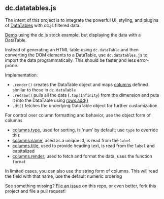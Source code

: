 ## dc.datatables.js

The intent of this project is to integrate the powerful UI, styling, and plugins of
[DataTables](https://datatables.net/) with dc.js filtered data.

[Demo](https://dc-js.github.io/dc.datatables.js/) using the dc.js stock example, but displaying the
data with a DataTable.

Instead of generating an HTML table using `dc.dataTable` and then converting the DOM elements to a
DataTable, use `dc.datatables.js` to import the data programmatically. This should be faster and
less error-prone.

Implementation:

* `.render()` creates the DataTable object and maps
  [columns](https://dc-js.github.io/dc.js/docs/html/dc.dataTable.html#columns__anchor) defined
  similar to those in `dc.dataTable`
* `.redraw()` pulls all the data (`.top(Infinity`) from the dimension and puts it into the
  DataTable using [rows.add()](https://datatables.net/reference/api/rows.add())
* `.dt()` fetches the underlying DataTable object for further customization.

For control over column formatting and behavior, use the object form of columns

* [columns.type](https://datatables.net/reference/option/columns.type), used for sorting, is 'num'
  by default; use `type` to override this
* [columns.name](https://datatables.net/reference/option/columns.name), used as a unique id, is read
  from the `label`
* [columns.title](https://datatables.net/reference/option/columns.title), used to provide heading
  text, is read from the `label` and capitalized
* [columns.render](https://datatables.net/reference/option/columns.render), used to fetch and format
  the data, uses the function `format`

In limited cases, you can also use the string form of columns. This will read the field with that
name, use the default numeric ordering

See something missing? [File an issue](https://github.com/dc-js/dc.datatables.js/issues) on this
repo, or even better, fork this project and file a pull request!
